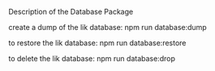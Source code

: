 Description of the Database Package

create a dump of the lik database:
npm run database:dump

to restore the lik database:
npm run database:restore

to delete the lik database:
npm run database:drop